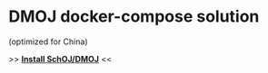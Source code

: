 # DMOJ docker-compose solution
(optimized for China)

\>\> **[Install SchOJ/DMOJ](https://github.com/SchOJ/dmoj-dockercompose/wiki/Install-SchOJ)** <<
